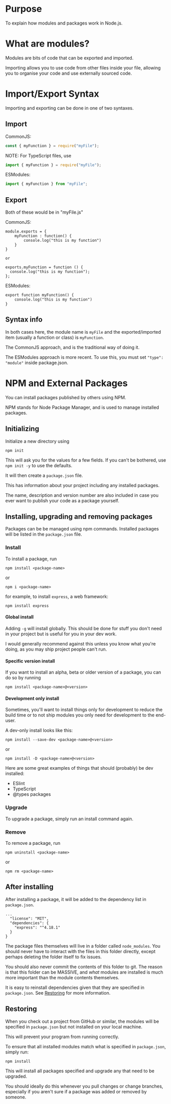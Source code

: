 # Purpose

To explain how modules and packages work in Node.js.

# What are modules?

Modules are bits of code that can be exported and imported.

Importing allows you to use code from other files inside your file, allowing you to organise your code and use externally sourced code.

# Import/Export Syntax

Importing and exporting can be done in one of two syntaxes.

## Import

CommonJS:

```js
const { myFunction } = require("myFile");
```

NOTE: For TypeScript files, use

```ts
import { myFunction } = require("myFile");
```

ESModules:

```js
import { myFunction } from "myFile";
```

## Export

Both of these would be in "myFile.js"

CommonJS:

```
module.exports = {
    myFunction : function() {
        console.log("this is my function")
    }
}

or

exports.myFunction = function () {
  console.log("this is my function");
};

```

ESModules:

```
export function myFunction() {
    console.log("this is my function")
}
```

## Syntax info

In both cases here, the module name is `myFile` and the exported/imported item (usually a function or class) is `myFunction`.

The CommonJS approach, and is the traditional way of doing it.

The ESModules approach is more recent. To use this, you must set `"type": "module"` inside package.json.

# NPM and External Packages

You can install packages published by others using NPM.

NPM stands for Node Package Manager, and is used to manage installed packages.

## Initializing

Initialize a new directory using

`npm init`

This will ask you for the values for a few fields. If you can't be bothered, use `npm init -y` to use the defaults.

It will then create a `package.json` file.

This has information about your project including any installed packages.

The name, description and version number are also included in case you ever want to publish your code as a package yourself.

## Installing, upgrading and removing packages

Packages can be be managed using npm commands. Installed packages will be listed in the `package.json` file.

### Install

To install a package, run

`npm install <package-name>`

or

`npm i <package-name>`

for example, to install `express`, a web framework:

`npm install express`

#### Global install

Adding `-g` will install globally. This should be done for stuff you don't need in your project but is useful for you in your dev work.

I would generally recommend against this unless you know what you're doing, as you may ship project people can't run.

#### Specific version install

If you want to install an alpha, beta or older version of a package, you can do so by running

`npm install <package-name>@<version>`

#### Development only install

Sometimes, you'll want to install things only for development to reduce the build time or to not ship modules you only need for development to the end-user.

A dev-only install looks like this:

`npm install --save-dev <package-name>@<version>`

or

`npm install -D <package-name>@<version>`

Here are some great examples of things that should (probably) be dev installed:

- ESlint
- TypeScript
- @types packages

### Upgrade

To upgrade a package, simply run an install command again.

### Remove

To remove a package, run

`npm uninstall <package-name>`

or

`npm rm <package-name>`

## After installing

After installing a package, it will be added to the dependency list in `package.json`.

```
...
  "license": "MIT",
  "dependencies": {
    "express": "^4.18.1"
  }
}
```

The package files themselves will live in a folder called `node_modules`.
You should never have to interact with the files in this folder directly, except perhaps deleting the folder itself to fix issues.

You should also never commit the contents of this folder to git. The reason is that this folder can be MASSIVE, and _what_ modules are installed is much more important than the module contents themselves.

It is easy to reinstall dependencies given that they are specified in `package.json`. See [Restoring](#restoring) for more information.

## Restoring

When you check out a project from GitHub or similar, the modules will be specified in `package.json` but not installed on your local machine.

This will prevent your program from running correctly.

To ensure that all installed modules match what is specified in `package.json`, simply run:

`npm install`

This will install all packages specified and upgrade any that need to be upgraded.

You should ideally do this whenever you pull changes or change branches, especially if you aren't sure if a package was added or removed by someone.
